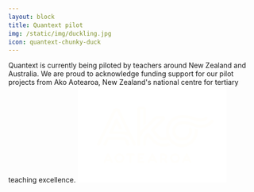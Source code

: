 ```yaml
---
layout: block
title: Quantext pilot
img: /static/img/duckling.jpg
icon: quantext-chunky-duck
---
```


Quantext is currently being piloted by teachers around New Zealand and Australia. We are proud to acknowledge funding support for our pilot projects from Ako Aotearoa, New Zealand's national centre for tertiary teaching excellence. 
<img src="/static/img/Ako%20Logo_white.png" style="max-width: 100%;width: 300px;"/>
